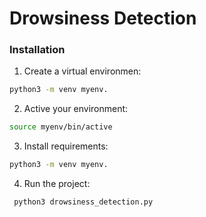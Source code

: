 # Drowsiness Detection

### Installation
1. Create a virtual environmen:
```bash
python3 -m venv myenv.
```

2. Active your environment:
```bash
source myenv/bin/active
```

3. Install requirements:
```bash
python3 -m venv myenv.
```
4. Run the project:
```bash
 python3 drowsiness_detection.py
```
